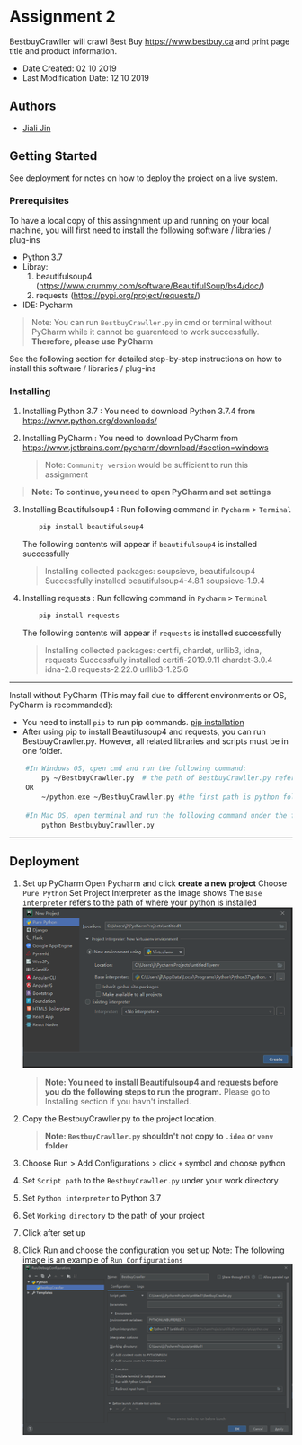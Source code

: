 # Assignment 2

BestbuyCrawller will crawl Best Buy <https://www.bestbuy.ca> and print page title and product information.

* Date Created: 02 10 2019
* Last Modification Date: 12 10 2019

## Authors

* [Jiali Jin](jl548339@dal.ca)

## Getting Started

See deployment for notes on how to deploy the project on a live system.

### Prerequisites

To have a local copy of this assingnment up and running on your local machine, you will first need to install the following software / libraries / plug-ins

* Python 3.7
* Libray:
    1. beautifulsoup4 (https://www.crummy.com/software/BeautifulSoup/bs4/doc/)
    2. requests (https://pypi.org/project/requests/)
* IDE: Pycharm

>Note: You can run `BestbuyCrawller.py` in cmd or terminal without PyCharm while it cannot be guarenteed to work successfully. **Therefore, please use PyCharm**

See the following section for detailed step-by-step instructions on how to install this software / libraries / plug-ins

### Installing

1. Installing Python 3.7 : You need to download Python 3.7.4 from <https://www.python.org/downloads/> 

2. Installing PyCharm : You need to download PyCharm from <https://www.jetbrains.com/pycharm/download/#section=windows>
    >Note: `Community version` would be sufficient to run this assignment<br/>

>**Note: To continue, you need to open PyCharm and set settings**

3. Installing Beautifulsoup4 : 
    Run following command in `Pycharm` > `Terminal`

    ```bash
        pip install beautifulsoup4
    ```

    The following contents will appear if `beautifulsoup4` is installed successfully
    >Installing collected packages: soupsieve, beautifulsoup4
    >Successfully installed beautifulsoup4-4.8.1 soupsieve-1.9.4

4. Installing requests : 
    Run following command in `Pycharm` > `Terminal`

    ```bash
        pip install requests
    ```

    The following contents will appear if `requests` is installed successfully
    >Installing collected packages: certifi, chardet, urllib3, idna, requests
    >Successfully installed certifi-2019.9.11 chardet-3.0.4 idna-2.8 requests-2.22.0 urllib3-1.25.6

---
Install without PyCharm (This may fail due to different environments or OS, PyCharm is recommanded):
* You need to install `pip` to run pip commands. [pip installation](https://pip.pypa.io/en/stable/installing/)
* After using pip to install Beautifusoup4 and requests, you can run BestbuyCrawller.py. However, all related libraries and scripts must be in one folder.

```bash
    #In Windows OS, open cmd and run the following command:
        py ~/BestbuyCrawller.py  # the path of BestbuyCrawller.py refers to the folder path. This folder contains related libraries and scripts.
    OR
        ~/python.exe ~/BestbuyCrawller.py #the first path is python folder path, the second path is BestbuyCrawller.py's path.
    
    #In Mac OS, open terminal and run the following command under the folder that contains related libraries and scripts
        python BestbuybuyCrawller.py 
```
---

## Deployment

1. Set up PyCharm
   Open Pycharm and click **create a new project**
   Choose `Pure Python`
   Set Project Interpreter as the image shows
   The `Base interpreter` refers to the path of where your python is installed
   ![create a new project](./create_new_proj.PNG)

    >**Note: You need to install Beautifulsoup4 and requests before you do the following steps to run the program.**
    Please go to Installing section if you havn't installed.

2. Copy the BestbuyCrawller.py to the project location.

    >**Note: `BestbuyCrawller.py` shouldn't not copy to `.idea` or `venv` folder**

3. Choose Run > Add Configurations > click `+` symbol and choose python
4. Set `Script path` to the `BestbuyCrawller.py` under your work directory
5. Set `Python interpreter` to Python 3.7
6. Set `Working directory` to the path of your project
7. Click after set up
8. Click Run and choose the configuration you set up
   Note: The following image is an example of `Run Configurations`
   ![run_configurations](./run_config.PNG)
